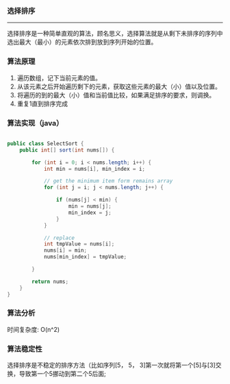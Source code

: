 ### 选择排序

---
选择排序是一种简单直观的算法，顾名思义，选择算法就是从剩下未排序的序列中选出最大（最小）的元素依次排到放到序列开始的位置。

### 算法原理

1. 遍历数组，记下当前元素的值。 
2. 从该元素之后开始遍历剩下的元素，获取这些元素的最大（小）值以及位置。
3. 将遍历的到的最大（小）值和当前值比较，如果满足排序的要求，则调换。
4. 重复1直到排序完成


### 算法实现（java）

```java

public class SelectSort {
    public int[] sort(int nums[]) {

        for (int i = 0; i < nums.length; i++) {
            int min = nums[i], min_index = i;

            // get the minimum item form remains array
            for (int j = i; j < nums.length; j++) {

                if (nums[j] < min) {
                    min = nums[j];
                    min_index = j;
                }
            }

            // replace
            int tmpValue = nums[i];
            nums[i] = min;
            nums[min_index] = tmpValue;

        }

        return nums;
    }
}

```

### 算法分析

时间复杂度: O(n^2)

### 算法稳定性

选择排序是不稳定的排序方法（比如序列[5， 5， 3]第一次就将第一个[5]与[3]交换，导致第一个5挪动到第二个5后面;















